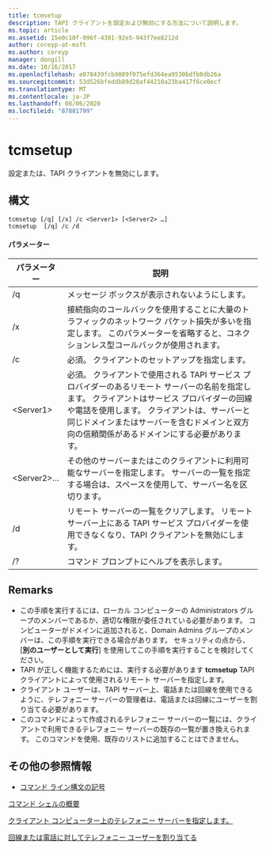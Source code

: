 ```yaml
---
title: tcmsetup
description: TAPI クライアントを設定および無効にする方法について説明します。
ms.topic: article
ms.assetid: 15e0c10f-996f-4301-92e5-943f7ee8212d
author: coreyp-at-msft
ms.author: coreyp
manager: dongill
ms.date: 10/16/2017
ms.openlocfilehash: e078439fcb9889f075efd364ea9530bdfb8db26a
ms.sourcegitcommit: 53d526bfeddb89d28af44210a23ba417f6ce0ecf
ms.translationtype: MT
ms.contentlocale: ja-JP
ms.lasthandoff: 08/06/2020
ms.locfileid: "87881799"
---
```

# <a name="tcmsetup"></a>tcmsetup



設定または、TAPI クライアントを無効にします。

## <a name="syntax"></a>構文

```
tcmsetup [/q] [/x] /c <Server1> [<Server2> …]
tcmsetup  [/q] /c /d
```

#### <a name="parameters"></a>パラメーター

|パラメーター|説明|
|---------|-----------|
|/q|メッセージ ボックスが表示されないようにします。|
|/x|接続指向のコールバックを使用することに大量のトラフィックのネットワーク パケット損失が多いを指定します。 このパラメーターを省略すると、コネクションレス型コールバックが使用されます。|
|/c|必須。 クライアントのセットアップを指定します。|
|\<Server1>|必須。 クライアントで使用される TAPI サービス プロバイダーのあるリモート サーバーの名前を指定します。 クライアントはサービス プロバイダーの回線や電話を使用します。 クライアントは、サーバーと同じドメインまたはサーバーを含むドメインと双方向の信頼関係があるドメインにする必要があります。|
|\<Server2>…|その他のサーバーまたはこのクライアントに利用可能なサーバーを指定します。 サーバーの一覧を指定する場合は、スペースを使用して、サーバー名を区切ります。|
|/d|リモート サーバーの一覧をクリアします。 リモート サーバー上にある TAPI サービス プロバイダーを使用できなくなり、TAPI クライアントを無効にします。|
|/?|コマンド プロンプトにヘルプを表示します。|

## <a name="remarks"></a>Remarks

-   この手順を実行するには、ローカル コンピューターの Administrators グループのメンバーであるか、適切な権限が委任されている必要があります。 コンピューターがドメインに追加されると、Domain Admins グループのメンバーは、この手順を実行できる場合があります。 セキュリティの点から、[**別のユーザーとして実行**] を使用してこの手順を実行することを検討してください。
-   TAPI が正しく機能するためには、実行する必要があります **tcmsetup** TAPI クライアントによって使用されるリモート サーバーを指定します。
-   クライアント ユーザーは、TAPI サーバー上、電話または回線を使用できるように、テレフォニー サーバーの管理者は、電話または回線にユーザーを割り当てる必要があります。
-   このコマンドによって作成されるテレフォニー サーバーの一覧には、クライアントで利用できるテレフォニー サーバーの既存の一覧が置き換えられます。 このコマンドを使用、既存のリストに追加することはできません。

## <a name="additional-references"></a>その他の参照情報

- [コマンド ライン構文の記号](command-line-syntax-key.md)

[コマンド シェルの概要](/previous-versions/windows/it-pro/windows-server-2003/cc737438(v=ws.10))

[クライアント コンピューター上のテレフォニー サーバーを指定します。](/previous-versions/windows/it-pro/windows-server-2003/cc759226(v=ws.10))

[回線または電話に対してテレフォニー ユーザーを割り当てる](/previous-versions/windows/it-pro/windows-server-2003/cc736875(v=ws.10))

